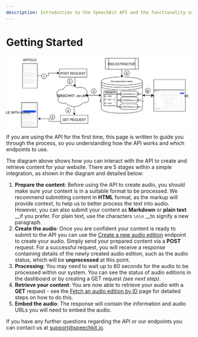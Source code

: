 ```yaml
---
description: Introduction to the SpeechKit API and the functionality surrounding it.
---
```


# Getting Started

#### 

![](../.gitbook/assets/api-flow-diagram-1.svg)

If you are using the API for the first time, this page is written to guide you through the process, so you understanding how the API works and which endpoints to use. 

The diagram above shows how you can interact with the API to create and retrieve content for your website. There are 5 stages within a simple integration, as shown in the diagram and detailed below:

1. **Prepare the content**: Before using the API to create audio, you should make sure your content is in a suitable format to be processed. We recommend submitting content in **HTML** format, as the markup will provide context, to help us to better process the text into audio. However, you can also submit your content as **Markdown** or **plain text** __if you prefer. For plain text, use the characters `\n\n` __to signify a new paragraph. 
2. **Create the audio**: Once you are confident your content is ready to submit to the API you can use the [Create a new audio edition](create-new-audio-edition.md) endpoint to create your audio. Simply send your prepared content via a **POST** request. For a successful request, you will receive a response containing details of the newly created audio edition, such as the audio status, which will be **unprocessed** at this point. 
3. **Processing**: You may need to wait up to 60 seconds for the audio to be processed within our system. You can see the status of audio editions in the dashboard or by creating a GET request _\(see next step\)_. 
4. **Retrieve your content**: You are now able to retrieve your audio with a **GET** request - see the  [Fetch an audio edition by ID](fetch-audio-edition-by-id.md) page for detailed steps on how to do this.  
5. **Embed the audio**: The response will contain the information and audio URLs you will need to embed the audio.

If you have any further questions regarding the API or our endpoints you can contact us at [support@speechkit.io](mailto:support@speechkit.io).

